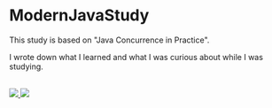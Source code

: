 # ModernJavaStudy


This study is based on "Java Concurrence in Practice".

I wrote down what I learned and what I was curious about while I was studying.

</br> 
<a href="mailto:dydtjr1994@gmail.com" target="_blank">
  <img src="https://img.shields.io/badge/E--mail-YongSeok%20Choi-yellow.svg">
</a>
<a target="_blank" href="https://dydtjr1128.github.io/" target="_blank">
  <img src="https://img.shields.io/badge/Blog-dydtjr1128's%20blog-blue.svg">
</a> 
